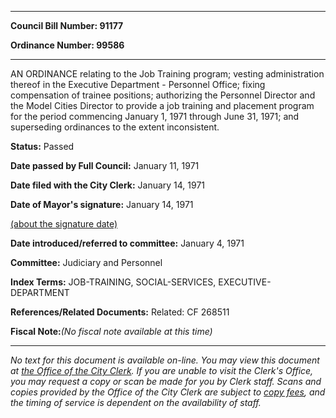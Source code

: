 

********

**Council Bill Number: 91177**
   
**Ordinance Number: 99586**
********

 AN ORDINANCE relating to the Job Training program; vesting administration thereof in the Executive Department - Personnel Office; fixing compensation of trainee positions; authorizing the Personnel Director and the Model Cities Director to provide a job training and placement program for the period commencing January 1, 1971 through June 31, 1971; and superseding ordinances to the extent inconsistent.

**Status:** Passed
   
**Date passed by Full Council:** January 11, 1971
   
**Date filed with the City Clerk:** January 14, 1971
   
**Date of Mayor's signature:** January 14, 1971
   
[(about the signature date)](/~public/approvaldate.htm)
   
   
   
**Date introduced/referred to committee:** January 4, 1971
   
**Committee:** Judiciary and Personnel
   
   
**Index Terms:** JOB-TRAINING, SOCIAL-SERVICES, EXECUTIVE-DEPARTMENT

**References/Related Documents:** Related: CF 268511

**Fiscal Note:**_(No fiscal note available at this time)_
********

_No text for this document is available on-line. You may view this document at [the Office of the City Clerk](http://www.seattle.gov/leg/clerk/contactUs.htm). If you are unable to visit the Clerk's Office, you may request a copy or scan be made for you by Clerk staff. Scans and copies provided by the Office of the City Clerk are subject to [copy fees](http://clerk.seattle.gov/~public/clerkfees.htm), and the timing of service is dependent on the availability of staff._

